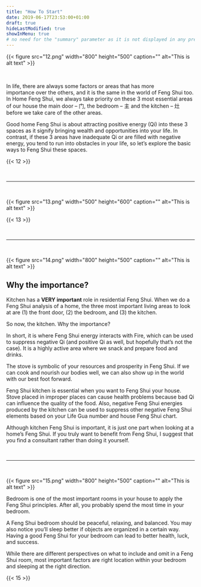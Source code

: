 ```yaml
---
title: "How To Start"
date: 2019-06-17T23:53:00+01:00
draft: true
hideLastModified: true
showInMenu: true
# no need for the "summary" parameter as it is not displayed in any previews
---
```


{{< figure src="12.png" width="800" height="500" caption="" alt="This is alt text" >}}

&nbsp;

In life, there are always some factors or areas that has more importance over the others, and it is the same in the world of Feng Shui too. In Home Feng Shui, we always take priority on these 3 most essential areas of our house the main door – 门, the bedroom – 主 and the kitchen – 灶 before we take care of the other areas.

Good home Feng Shui is about attracting positive energy (Qi) into these 3 spaces as it signify bringing wealth and opportunities into your life. In contrast, if these 3 areas have inadequate Qi or are filled with negative energy, you tend to run into obstacles in your life, so let’s explore the basic ways to Feng Shui these spaces.

{{< 12 >}}

&nbsp;

---

&nbsp;


{{< figure src="13.png" width="500" height="600" caption="" alt="This is alt text" >}}

{{< 13 >}}

&nbsp;

---

&nbsp;

{{< figure src="14.png" width="800" height="500" caption="" alt="This is alt text" >}}

## Why the importance?
Kitchen has a **VERY important** role in residential Feng Shui. When we do a Feng Shui analysis of a home, the three most important living areas to look at are (1) the front door, (2) the bedroom, and (3) the kitchen.

So now, the kitchen. Why the importance?

In short, it is where Feng Shui energy interacts with Fire, which can be used to suppress negative Qi (and positive Qi as well, but hopefully that’s not the case). It is a highly active area where we snack and prepare food and drinks.

The stove is symbolic of your resources and prosperity in Feng Shui. If we can cook and nourish our bodies well, we can also show up in the world with our best foot forward. 

Feng Shui kitchen is essential when you want to Feng Shui your house. Stove placed in improper places can cause health problems because bad Qi can influence the quality of the food. Also, negative Feng Shui energies produced by the kitchen can be used to suppress other negative Feng Shui elements based on your Life Gua number and house Feng Shui chart.

Although kitchen Feng Shui is important, it is just one part when looking at a home’s Feng Shui. If you truly want to benefit from Feng Shui, I suggest that you find a consultant rather than doing it yourself.

&nbsp;

---

&nbsp;

{{< figure src="15.png" width="800" height="500" caption="" alt="This is alt text" >}}

Bedroom is one of the most important rooms in your house to apply the Feng Shui principles. After all, you probably spend the most time in your bedroom.

A Feng Shui bedroom should be peaceful, relaxing, and balanced. You may also notice you’ll sleep better if objects are organized in a certain way. Having a good Feng Shui for your bedroom can lead to better health, luck, and success. 

While there are different perspectives on what to include and omit in a Feng Shui room, most important factors are right location within your bedroom and sleeping at the right direction.

{{< 15 >}}

&nbsp;
